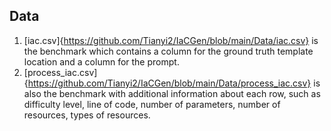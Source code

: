 ## Data
1. [iac.csv]{https://github.com/Tianyi2/IaCGen/blob/main/Data/iac.csv} is the benchmark which contains a column for the ground truth template location and a column for the prompt.
2. [process_iac.csv]{https://github.com/Tianyi2/IaCGen/blob/main/Data/process_iac.csv} is also the benchmark with additional information about each row, such as difficulty level, line of code, number of parameters, number of resources, types of resources.
